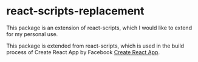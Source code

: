 # react-scripts-replacement

This package is an extension of react-scripts, which I would like to extend for my personal use.

This package is extended from react-scripts, which is used in the build process of Create React App by Facebook [Create React App](https://github.com/facebook/create-react-app).<br>
